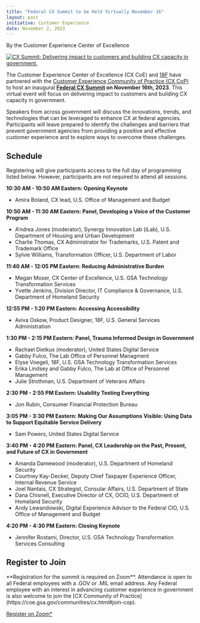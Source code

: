 ```yaml
---
title: "Federal CX Summit to be Held Virtually November 16"
layout: post
initiative: Customer Experience
date: November 2, 2023
---
```

By the Customer Experience Center of Excellence


<a href="{{site.baseurl}}/images/CX-Summit-2023_Social.jpg" target="_blank" rel="noopener noreferrer">
<img src="{{site.baseurl}}/images/CX-Summit-2023_Social.jpg" alt="CX Summit: Delivering impact to customers and building CX capacity in government."></a>

The Customer Experience Center of Excellence (CX CoE) and [18F](https://18f.gsa.gov/) have partnered with the [Customer Experience Community of Practice (CX CoP)](https://coe.gsa.gov/communities/cx.html) to host an inaugural **[Federal CX Summit](https://gsa.zoomgov.com/webinar/register/WN_1QdWhcYuR5mU7NZMHSkrAg#/registration) on November 16th, 2023**. This virtual event will focus on delivering impact to customers and building CX capacity in government.

Speakers from across government will discuss the innovations, trends, and technologies that can be leveraged to enhance CX at federal agencies. Participants will leave prepared to identify the challenges and barriers that prevent government agencies from providing a positive and effective customer experience and to explore ways to overcome these challenges.

<h2>Schedule</h2>
Registering will give participants access to the full day of programming listed below. However, participants are not required to attend all sessions. 

**10:30 AM - 10:50 AM Eastern: Opening Keynote**
- Amira Boland, CX lead, U.S. Office of Management and Budget

**10:50 AM - 11:30 AM Eastern: Panel, Developing a Voice of the Customer Program**
- A’ndrea Jones (moderator), Synergy Innovation Lab (iLab), U.S. Department of Housing and Urban Development
- Charlie Thomas, CX Administrator for Trademarks, U.S. Patent and Trademark Office
- Sylvie Williams, Transformation Officer, U.S. Department of Labor

**11:40 AM - 12:05 PM Eastern: Reducing Administrative Burden**
- Megan Moser, CX Center of Excellence, U.S. GSA Technology Transformation Services
- Yvette Jenkins, Division Director, IT Compliance & Governance, U.S. Department of Homeland Security

**12:55 PM - 1:20 PM Eastern: Accessing Accessibility**
- Aviva Oskow, Product Designer, 18F, U.S. General Services Administration

**1:30 PM - 2:15 PM Eastern: Panel, Trauma Informed Design in Government**
- Rachael Dietkus (moderator), United States Digital Service
- Gabby Fulco, The Lab Office of Personnel Managment 
- Elyse Voegeli, 18F, U.S. GSA Technology Transformation Services
- Erika Lindsey and Gabby Fulco, The Lab at Office of Personnel Management 
- Julie Strothman, U.S. Department of Veterans Affairs

**2:30 PM - 2:55 PM Eastern: Usability Testing Everything**
- Jon Rubin, Consumer Financial Protection Bureau

**3:05 PM - 3:30 PM Eastern: Making Our Assumptions Visible: Using Data to Support Equitable Service Delivery**
- Sam Powers, United States Digital Service 

**3:40 PM - 4:20 PM Eastern: Panel, CX Leadership on the Past, Present, and Future of CX in Government**
- Amanda Damewood (moderator), U.S. Department of Homeland Security
- Courtney Kay-Decker, Deputy Chief Taxpayer Experience Officer, Internal Revenue Service
- Joel Nantais, CX Strategist, Consular Affairs, U.S. Department of State
- Dana Chisnell, Executive Director of CX, OCIO, U.S. Department of Homeland Security
- Andy Lewandowski, Digital Experience Advisor to the Federal CIO, U.S. Office of Management and Budget

**4:20 PM - 4:30 PM Eastern: Closing Keynote**
- Jennifer Rostami, Director, U.S. GSA Technology Transformation Services Consulting 
  
<h2>Register to Join</h2>
**Registration for the summit is required on Zoom**. Attendance is open to all Federal employees with a .GOV or .MIL email address. Any Federal employee with an interest in advancing customer experience in government is also welcome to join the [CX Community of Practice](https://coe.gsa.gov/communities/cx.html#join-cop).

<a href="https://gsa.zoomgov.com/webinar/register/WN_1QdWhcYuR5mU7NZMHSkrAg#/registration" class="usa-button">Register on Zoom*</a>

